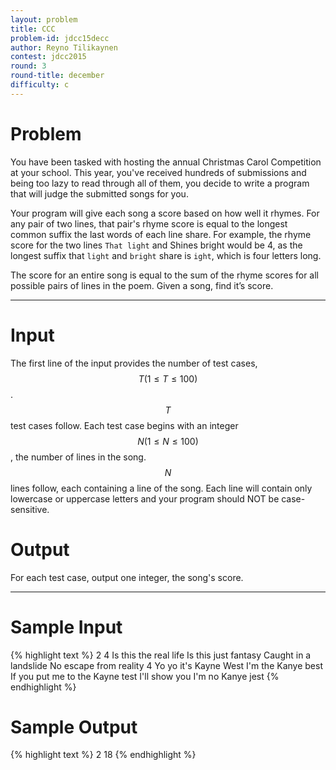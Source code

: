 ```yaml
---
layout: problem
title: CCC
problem-id: jdcc15decc
author: Reyno Tilikaynen
contest: jdcc2015
round: 3
round-title: december
difficulty: c
---
```


# Problem
You have been tasked with hosting the annual Christmas Carol Competition at your school. This year, you've received hundreds of submissions and being too lazy to read through all of them, you decide to write a program that will judge the submitted songs for you.

Your program will give each song a score based on how well it rhymes. For any pair of two lines, that pair's rhyme score is equal to the longest common suffix the last words of each line share. For example, the rhyme score for the two lines ``That light`` and Shines bright would be 4, as the longest suffix that ``light`` and ``bright`` share is ``ight``, which is four letters long.

The score for an entire song is equal to the sum of the rhyme scores for all possible pairs of lines in the poem. Given a song, find it’s score.

---

# Input
The first line of the input provides the number of test cases, $$T (1 \leq T \leq 100)$$. $$T$$ test cases follow. Each test case begins with an integer $$N (1 \leq N \leq 100)$$, the number of lines in the song. $$N$$ lines follow, each containing a line of the song. Each line will contain only lowercase or uppercase letters and your program should NOT be case-sensitive.

# Output
For each test case, output one integer, the song's score.

---

# Sample Input
{% highlight text %}
2
4
Is this the real life
Is this just fantasy
Caught in a landslide
No escape from reality
4
Yo yo it's Kayne West
I'm the Kanye best
If you put me to the Kayne test
I'll show you I'm no Kanye jest
{% endhighlight %}


# Sample Output
{% highlight text %}
2
18
{% endhighlight %}
